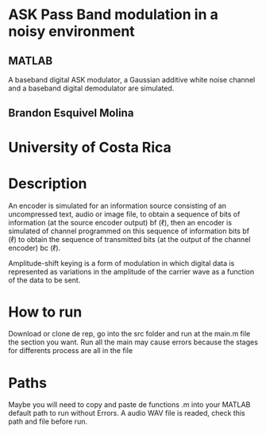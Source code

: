 # ASK Pass Band modulation in a noisy environment
## MATLAB
A baseband digital ASK modulator, a Gaussian additive white noise channel and a baseband digital demodulator are simulated.

## Brandon Esquivel Molina
# University of Costa Rica

# Description 
An encoder is simulated for an information source consisting of an uncompressed text, audio or image file, to obtain a sequence of bits of information (at the source encoder output) bf (ℓ), then an encoder is simulated of channel programmed on this sequence of information bits bf (ℓ) to obtain the sequence of transmitted bits (at the output of the channel encoder) bc (ℓ).

Amplitude-shift keying is a form of modulation in which digital data is represented as variations in the amplitude of the carrier wave as a function of the data to be sent.


# How to run

Download or clone de rep, go into the src folder and run at the main.m file the section you want. Run all the main may cause errors because the stages for differents process are all in the file 

# Paths

Maybe you will need to copy and paste de functions .m into your MATLAB default path to run without Errors.
A audio WAV file is readed, check this path and file before run.

